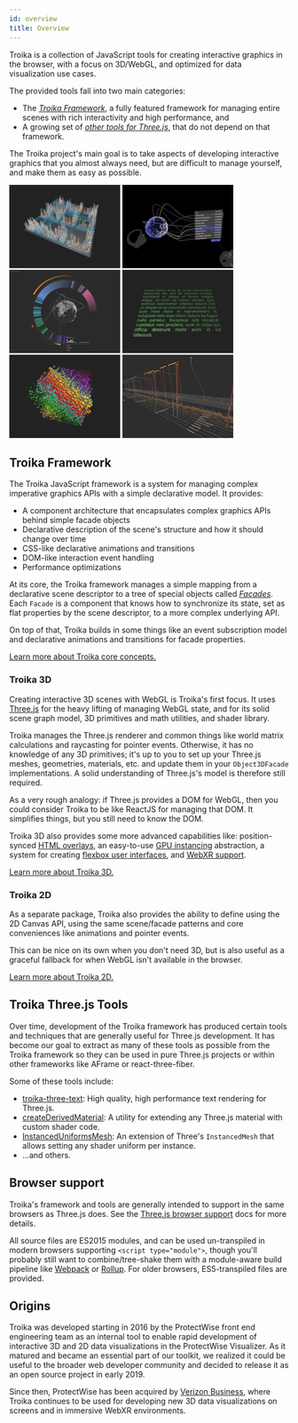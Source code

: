 ```yaml
---
id: overview
title: Overview
---
```


Troika is a collection of JavaScript tools for creating interactive graphics in the browser, with a focus on 3D/WebGL, and optimized for data visualization use cases.

The provided tools fall into two main categories:

- The [_Troika Framework_](#troika-framework), a fully featured framework for managing entire scenes with rich interactivity and high performance, and
- A growing set of [_other tools for Three.js_](#troika-threejs-tools), that do not depend on that framework.

The Troika project's main goal is to take aspects of developing interactive graphics that you almost always need, but are difficult to manage yourself, and make them as easy as possible.

[![3D Bar Chart Example](./images/city-thumbnail.png)](https://troika-examples.netlify.com/#citygrid)
[![Layered Timeline](./images/globe-connections-thumbnail.png)](https://troika-examples.netlify.app/#globeConnections)
[![ProtectWise: Protocol Threat Graph](./images/pw-protocol-threats-thumbnail.png)](https://twitter.com/lojjic/status/1360290173427322883)
[![3D Text Rendering](./images/text-thumbnail.png)](https://troika-examples.netlify.com/#text)
[![GPU Instancing](./images/instancing-thumbnail.png)](https://troika-examples.netlify.com/#instanceable)
[![Layered Timeline](./images/layered-timeline-thumbnail.png)](https://twitter.com/lojjic/status/1357102689210019844)

## Troika Framework

The Troika JavaScript framework is a system for managing complex imperative graphics APIs with a simple declarative model. It provides:

* A component architecture that encapsulates complex graphics APIs behind simple facade objects
* Declarative description of the scene's structure and how it should change over time
* CSS-like declarative animations and transitions
* DOM-like interaction event handling
* Performance optimizations

At its core, the Troika framework manages a simple mapping from a declarative scene descriptor to a tree of special objects called [_Facades_](troika-core/facades.md). Each `Facade` is a component that knows how to synchronize its state, set as flat properties by the scene descriptor, to a more complex underlying API.

On top of that, Troika builds in some things like an event subscription model and declarative animations and transitions for facade properties.

[Learn more about Troika core concepts.](troika-core/facades.md)


### Troika 3D

Creating interactive 3D scenes with WebGL is Troika's first focus. It uses [Three.js](https://threejs.org) for the heavy lifting of managing WebGL state, and for its solid scene graph model, 3D primitives and math utilities, and shader library.

Troika manages the Three.js renderer and common things like world matrix calculations and raycasting for pointer events. Otherwise, it has no knowledge of any 3D primitives; it's up to you to set up your Three.js meshes, geometries, materials, etc. and update them in your `Object3DFacade` implementations. A solid understanding of Three.js's model is therefore still required.

As a very rough analogy: if Three.js provides a DOM for WebGL, then you could consider Troika to be like ReactJS for managing that DOM. It simplifies things, but you still need to know the DOM.

Troika 3D also provides some more advanced capabilities like: position-synced [HTML overlays](troika-3d/html-overlays.md), an easy-to-use [GPU instancing](troika-3d/instancing.md) abstraction, a system for creating [flexbox user interfaces](troika-3d-ui/index.md), and [WebXR support](troika-xr/index.md).

[Learn more about Troika 3D.](troika-3d/index.md)


### Troika 2D

As a separate package, Troika also provides the ability to define using the 2D Canvas API, using the same scene/facade patterns and core conveniences like animations and pointer events.

This can be nice on its own when you don't need 3D, but is also useful as a graceful fallback for when WebGL isn't available in the browser.

[Learn more about Troika 2D.](troika-2d/index.md)


## Troika Three.js Tools

Over time, development of the Troika framework has produced certain tools and techniques that are generally useful for Three.js development. It has become our goal to extract as many of these tools as possible from the Troika framework so they can be used in pure Three.js projects or within other frameworks like AFrame or react-three-fiber.

Some of these tools include:

- [troika-three-text](./troika-three-text/index.md): High quality, high performance text rendering for Three.js.
- [createDerivedMaterial](./troika-three-utils/createDerivedMaterial.md): A utility for extending any Three.js material with custom shader code.
- [InstancedUniformsMesh](./three-instanced-uniforms-mesh): An extension of Three's `InstancedMesh` that allows setting any shader uniform per instance.
- ...and others.


## Browser support

Troika's framework and tools are generally intended to support in the same browsers as Three.js does. See the [Three.js browser support](https://threejs.org/docs/#manual/en/introduction/Browser-support) docs for more details.

All source files are ES2015 modules, and can be used un-transpiled in modern browsers supporting `<script type="module">`, though you'll probably still want to combine/tree-shake them with a module-aware build pipeline like [Webpack](https://webpack.js.org/) or [Rollup](https://rollupjs.org/). For older browsers, ES5-transpiled files are provided.


## Origins

Troika was developed starting in 2016 by the ProtectWise front end engineering team as an internal tool to enable rapid development of interactive 3D and 2D data visualizations in the ProtectWise Visualizer. As it matured and became an essential part of our toolkit, we realized it could be useful to the broader web developer community and decided to release it as an open source project in early 2019.

Since then, ProtectWise has been acquired by [Verizon Business](https://www.verizon.com/business/products/security/managed-detection-response-services/network-detection-response/), where Troika continues to be used for developing new 3D data visualizations on screens and in immersive WebXR environments.
